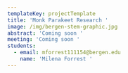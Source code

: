 ```yaml
---
templateKey: projectTemplate
title: 'Monk Parakeet Research '
image: /img/bergen-stem-graphic.jpg
abstract: 'Coming soon '
meeting: 'Coming soon '
students:
  - email: mforrest111154@bergen.edu
    name: 'Milena Forrest '
---
```


